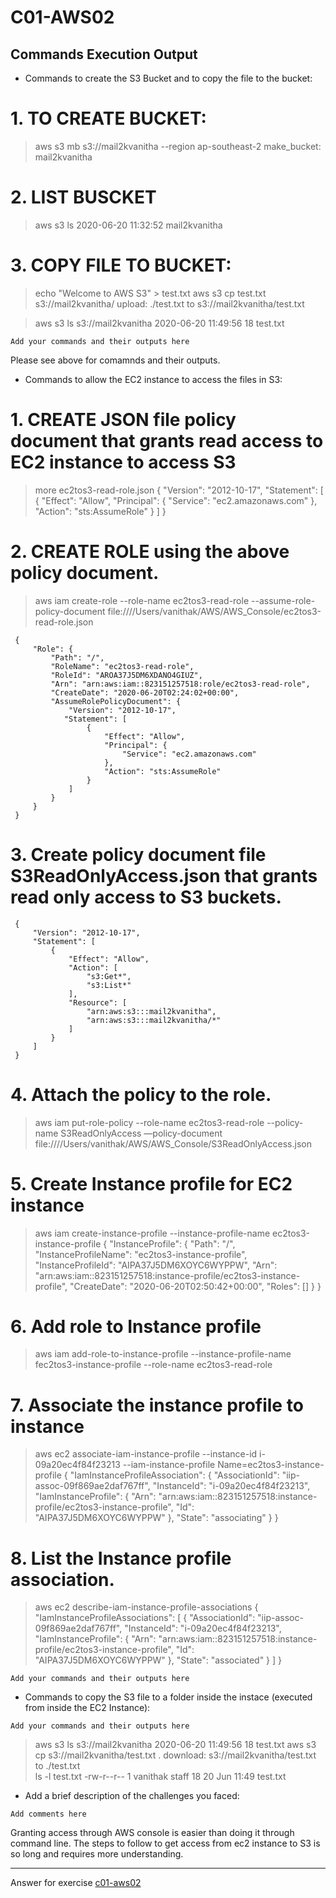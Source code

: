 # C01-AWS02

## Commands Execution Output

- Commands to create the S3 Bucket and to copy the file to the bucket:
# 1. TO CREATE BUCKET: 
   > aws s3 mb s3://mail2kvanitha --region ap-southeast-2
        make_bucket: mail2kvanitha

# 2. LIST BUSCKET
   > aws s3 ls
        2020-06-20 11:32:52 mail2kvanitha

# 3. COPY FILE TO BUCKET:
   > echo "Welcome to AWS S3" > test.txt 
   > aws s3 cp test.txt s3://mail2kvanitha/
        upload: ./test.txt to s3://mail2kvanitha/test.txt                

   > aws s3 ls s3://mail2kvanitha
        2020-06-20 11:49:56         18 test.txt
        
```
Add your commands and their outputs here
```
Please see above for comamnds and their outputs.

- Commands to allow the EC2 instance to access the files in S3:
# 1. CREATE JSON file policy document that grants read access to EC2 instance to access S3
  > more ec2tos3-read-role.json 
     {
       "Version": "2012-10-17",
       "Statement": [
         {
           "Effect": "Allow",
           "Principal": {
           "Service": "ec2.amazonaws.com"
                        },
           "Action": "sts:AssumeRole"
         }
        ]
     }


# 2. CREATE ROLE using the above policy document.
   > aws iam create-role --role-name ec2tos3-read-role --assume-role-policy-document file:////Users/vanithak/AWS/AWS_Console/ec2tos3-read-role.json

     {
         "Role": {
             "Path": "/",
             "RoleName": "ec2tos3-read-role",
             "RoleId": "AROA37J5DM6XDANO4GIUZ",
             "Arn": "arn:aws:iam::823151257518:role/ec2tos3-read-role",
             "CreateDate": "2020-06-20T02:24:02+00:00",
             "AssumeRolePolicyDocument": {
                 "Version": "2012-10-17",
                "Statement": [
                     {
                         "Effect": "Allow",
                         "Principal": {
                             "Service": "ec2.amazonaws.com"
                         },
                         "Action": "sts:AssumeRole"
                     }
                 ]
             }
         }
     }

# 3. Create policy document file S3ReadOnlyAccess.json that grants read only access to S3 buckets.
     {
         "Version": "2012-10-17",
         "Statement": [
             {
                 "Effect": "Allow",
                 "Action": [
                     "s3:Get*",
                     "s3:List*"
                 ],
                 "Resource": [
                     "arn:aws:s3:::mail2kvanitha",
                     "arn:aws:s3:::mail2kvanitha/*"
                 ]
             }
         ]
     }

# 4. Attach the policy to the role. 
  > aws iam put-role-policy --role-name ec2tos3-read-role --policy-name S3ReadOnlyAccess —policy-document file:////Users/vanithak/AWS/AWS_Console/S3ReadOnlyAccess.json

# 5. Create Instance profile for EC2 instance
 > aws iam create-instance-profile --instance-profile-name ec2tos3-instance-profile
     {
         "InstanceProfile": {
             "Path": "/",
             "InstanceProfileName": "ec2tos3-instance-profile",
             "InstanceProfileId": "AIPA37J5DM6XOYC6WYPPW",
             "Arn": "arn:aws:iam::823151257518:instance-profile/ec2tos3-instance-profile",
             "CreateDate": "2020-06-20T02:50:42+00:00",
             "Roles": []
         }
     }

# 6. Add role to Instance profile
 > aws iam add-role-to-instance-profile --instance-profile-name fec2tos3-instance-profile --role-name ec2tos3-read-role

# 7. Associate the instance profile to instance
 > aws ec2 associate-iam-instance-profile --instance-id i-09a20ec4f84f23213 --iam-instance-profile Name=ec2tos3-instance-profile
     {
         "IamInstanceProfileAssociation": {
             "AssociationId": "iip-assoc-09f869ae2daf767ff",
             "InstanceId": "i-09a20ec4f84f23213",
             "IamInstanceProfile": {
                 "Arn": "arn:aws:iam::823151257518:instance-profile/ec2tos3-instance-profile",
                 "Id": "AIPA37J5DM6XOYC6WYPPW"
             },
             "State": "associating"
         }
     }


# 8. List the Instance profile association.
> aws ec2 describe-iam-instance-profile-associations
     {
         "IamInstanceProfileAssociations": [
             {
                 "AssociationId": "iip-assoc-09f869ae2daf767ff",
                 "InstanceId": "i-09a20ec4f84f23213",
                 "IamInstanceProfile": {
                     "Arn": "arn:aws:iam::823151257518:instance-profile/ec2tos3-instance-profile",
                     "Id": "AIPA37J5DM6XOYC6WYPPW"
                 },
                 "State": "associated"
             }
         ]
     }

```
Add your commands and their outputs here
```

- Commands to copy the S3 file to a folder inside the instace (executed from inside the EC2 Instance):
```
Add your commands and their outputs here
```
> aws s3 ls s3://mail2kvanitha
     2020-06-20 11:49:56         18 test.txt
> aws s3 cp s3://mail2kvanitha/test.txt .
     download: s3://mail2kvanitha/test.txt to ./test.txt              
> ls -l test.txt
     -rw-r--r--  1 vanithak  staff  18 20 Jun 11:49 test.txt




- Add a brief description of the challenges you faced:
```
Add comments here
```
Granting access through AWS console is easier than doing it through command line. The steps to follow to get access from ec2 instance to S3 is so long and requires more understanding.
<!-- Don't change anything below this point-->
<!-- Before commiting, remove both commented lines--> 
***
Answer for exercise [c01-aws02](https://github.com/devopsacademyau/academy/blob/635775538e8ad7793b305f48064b09e23c626fb7/classes/01class/exercises/c01-aws02/README.md)
